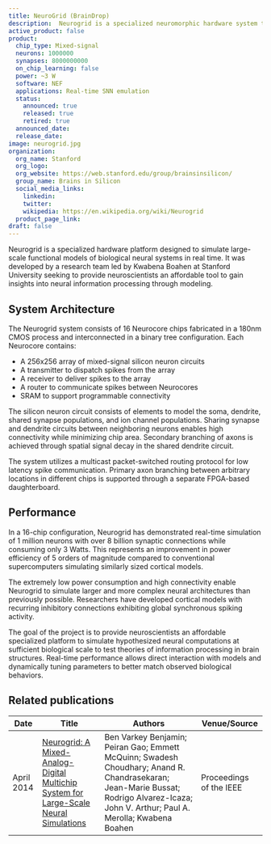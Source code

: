```yaml
---
title: NeuroGrid (BrainDrop)
description:  Neurogrid is a specialized neuromorphic hardware system that enables real-time simulation of neural models with up to 1M neurons & 8B synapses using low-power mixed-signal silicon neuron circuits arranged in 16 chips & interconnected via multicast routing.
active_product: false
product:
  chip_type: Mixed-signal
  neurons: 1000000
  synapses: 8000000000
  on_chip_learning: false
  power: ~3 W
  software: NEF
  applications: Real-time SNN emulation
  status:
    announced: true
    released: true
    retired: true
  announced_date:
  release_date:
image: neurogrid.jpg
organization:
  org_name: Stanford
  org_logo:
  org_website: https://web.stanford.edu/group/brainsinsilicon/
  group_name: Brains in Silicon
  social_media_links:
    linkedin:
    twitter:
    wikipedia: https://en.wikipedia.org/wiki/Neurogrid
  product_page_link: 
draft: false
---
```


Neurogrid is a specialized hardware platform designed to simulate large-scale functional models of biological neural systems in real time. It was developed by a research team led by Kwabena Boahen at Stanford University seeking to provide neuroscientists an affordable tool to gain insights into neural information processing through modeling.

## System Architecture
The Neurogrid system consists of 16 Neurocore chips fabricated in a 180nm CMOS process and interconnected in a binary tree configuration. Each Neurocore contains:

- A 256x256 array of mixed-signal silicon neuron circuits 
- A transmitter to dispatch spikes from the array
- A receiver to deliver spikes to the array  
- A router to communicate spikes between Neurocores
- SRAM to support programmable connectivity

The silicon neuron circuit consists of elements to model the soma, dendrite, shared synapse populations, and ion channel populations. Sharing synapse and dendrite circuits between neighboring neurons enables high connectivity while minimizing chip area. Secondary branching of axons is achieved through spatial signal decay in the shared dendrite circuit.

The system utilizes a multicast packet-switched routing protocol for low latency spike communication. Primary axon branching between arbitrary locations in different chips is supported through a separate FPGA-based daughterboard.  

## Performance

In a 16-chip configuration, Neurogrid has demonstrated real-time simulation of 1 million neurons with over 8 billion synaptic connections while consuming only 3 Watts. This represents an improvement in power efficiency of 5 orders of magnitude compared to conventional supercomputers simulating similarly sized cortical models.

The extremely low power consumption and high connectivity enable Neurogrid to simulate larger and more complex neural architectures than previously possible. Researchers have developed cortical models with recurring inhibitory connections exhibiting global synchronous spiking activity.

The goal of the project is to provide neuroscientists an affordable specialized platform to simulate hypothesized neural computations at sufficient biological scale to test theories of information processing in brain structures. Real-time performance allows direct interaction with models and dynamically tuning parameters to better match observed biological behaviors.

## Related publications
| Date | Title | Authors  | Venue/Source |
|------|-------|----------|------------- |
| April 2014 | [Neurogrid: A Mixed-Analog-Digital Multichip System for Large-Scale Neural Simulations](https://ieeexplore.ieee.org/document/6805187) | Ben Varkey Benjamin; Peiran Gao; Emmett McQuinn; Swadesh Choudhary; Anand R. Chandrasekaran; Jean-Marie Bussat; Rodrigo Alvarez-Icaza; John V. Arthur; Paul A. Merolla; Kwabena Boahen |  Proceedings of the IEEE |